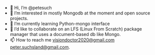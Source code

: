 - 👋 Hi, I’m @petesuch
- 👀 I’m interested in mostly Mongodb at the moment and open source projects.
- 🌱 I’m currently learning Python-mongo interface
- 💞️ I’d like to collaborate on an LFS (Linux From Scratch) package manager that uses a document-based db like Mongo.
- 📫 How to reach me visiondoctor2020@gmail.com peter.suchsland@gmail.com.



